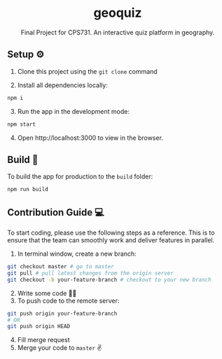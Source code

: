 <h1 align="center">geoquiz</h1>
<div align="center">
Final Project for CPS731.
An interactive quiz platform in geography.
</div>


## Setup ⚙

1. Clone this project using the `git clone` command

2. Install all dependencies locally:
```bash
npm i
```
3. Run the app in the development mode:
```bash
npm start
```
4. Open http://localhost:3000 to view in the browser.

## Build 🚀


To build the app for production to the `build` folder:

```bash
npm run build
```

## Contribution Guide 💻

To start coding, please use the following steps as a reference. This is to ensure that the team can smoothly work and deliver features in parallel.

1. In terminal window, create a new branch:
```bash
git checkout master # go to master
git pull # pull latest changes from the origin server
git checkout -b your-feature-branch # checkout to your new branch
```
2. Write some code 👨‍💻
3. To push code to the remote server:
```bash
git push origin your-feature-branch
# OR
git push origin HEAD
```
4. Fill merge request 
5. Merge your code to `master` ✌